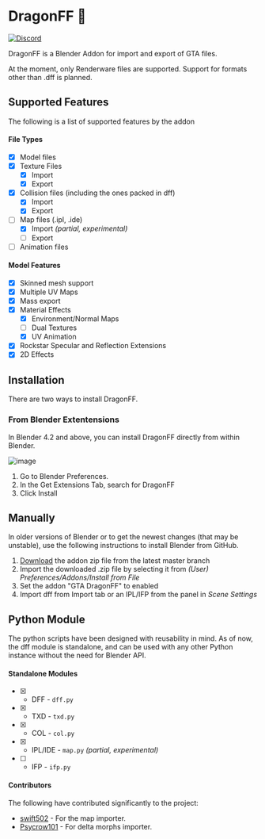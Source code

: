 # DragonFF 🐉

[![Discord](https://img.shields.io/discord/1286221154612281405.svg?label=&logo=discord&logoColor=ffffff&color=7389D8&labelColor=6A7EC2)](https://discord.gg/QxpkwNqeTr)

DragonFF is a Blender Addon for import and export of GTA files. 

At the moment, only Renderware files are supported. Support for formats other than .dff is planned. 

## Supported Features

The following is a list of supported features by the addon

#### File Types

- [X] Model files
- [X] Texture Files
  - [X] Import
  - [X] Export
- [X] Collision files (including the ones packed in dff)
  - [X] Import
  - [X] Export
- [ ] Map files (.ipl, .ide)
  - [X] Import *(partial, experimental)*
  - [ ] Export
- [ ] Animation files

#### Model Features

- [X] Skinned mesh support
- [X] Multiple UV Maps
- [X] Mass export
- [X] Material Effects
  - [X] Environment/Normal Maps
  - [ ] Dual Textures
  - [X] UV Animation
- [X] Rockstar Specular and Reflection Extensions
- [X] 2D Effects

## Installation

There are two ways to install DragonFF.

### From Blender Extentensions

In Blender 4.2 and above, you can install DragonFF directly from within Blender.

![image](https://github.com/user-attachments/assets/02868d1c-273b-47a2-927d-083aa5d45605)

1. Go to Blender Preferences.
2. In the Get Extensions Tab, search for DragonFF
3. Click Install

## Manually

In older versions of Blender or to get the newest changes (that may be unstable), use the following instructions to install Blender from GitHub.

1. [Download](https://github.com/Parik27/DragonFF/archive/refs/heads/master.zip) the addon zip file from the latest master branch
2. Import the downloaded .zip file by selecting it from *(User) Preferences/Addons/Install from File*
3. Set the addon "GTA DragonFF" to enabled
4. Import dff from Import tab or an IPL/IFP from the panel in *Scene Settings*

## Python Module

The python scripts have been designed with reusability in mind. As of now, the dff module is standalone, and can be used with any other Python instance without the need for Blender API.

#### Standalone Modules

* [X] - DFF - `dff.py`
* [X] - TXD - `txd.py`
* [X] - COL - `col.py`
* [X] - IPL/IDE - `map.py` *(partial, experimental)*
* [ ] - IFP - `ifp.py`

#### Contributors

The following have contributed significantly to the project:

* [swift502](https://github.com/swift502) - For the map importer.
* [Psycrow101](https://github.com/Psycrow101) - For delta morphs importer.

